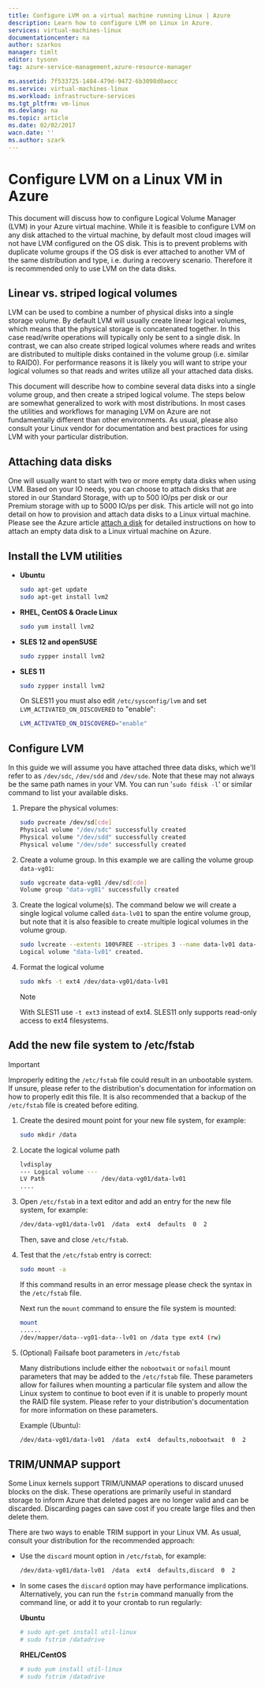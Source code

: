 ```yaml
---
title: Configure LVM on a virtual machine running Linux | Azure
description: Learn how to configure LVM on Linux in Azure.
services: virtual-machines-linux
documentationcenter: na
author: szarkos
manager: timlt
editor: tysonn
tag: azure-service-management,azure-resource-manager

ms.assetid: 7f533725-1484-479d-9472-6b3098d0aecc
ms.service: virtual-machines-linux
ms.workload: infrastructure-services
ms.tgt_pltfrm: vm-linux
ms.devlang: na
ms.topic: article
ms.date: 02/02/2017
wacn.date: ''
ms.author: szark
---
```


# Configure LVM on a Linux VM in Azure
This document will discuss how to configure Logical Volume Manager (LVM) in your Azure virtual machine. While it is feasible to configure LVM on any disk attached to the virtual machine, by default most cloud images will not have LVM configured on the OS disk. This is to prevent problems with duplicate volume groups if the OS disk is ever attached to another VM of the same distribution and type, i.e. during a recovery scenario. Therefore it is recommended only to use LVM on the data disks.

## Linear vs. striped logical volumes
LVM can be used to combine a number of physical disks into a single storage volume. By default LVM will usually create linear logical volumes, which means that the physical storage is concatenated together. In this case read/write operations will typically only be sent to a single disk. In contrast, we can also create striped logical volumes where reads and writes are distributed to multiple disks contained in the volume group (i.e. similar to RAID0). For performance reasons it is likely you will want to stripe your logical volumes so that reads and writes utilize all your attached data disks.

This document will describe how to combine several data disks into a single volume group, and then create a striped logical volume. The steps below are somewhat generalized to work with most distributions. In most cases the utilities and workflows for managing LVM on Azure are not fundamentally different than other environments. As usual, please also consult your Linux vendor for documentation and best practices for using LVM with your particular distribution.

## Attaching data disks
One will usually want to start with two or more empty data disks when using LVM. Based on your IO needs, you can choose to attach disks that are stored in our Standard Storage, with up to 500 IO/ps per disk or our Premium storage with up to 5000 IO/ps per disk. This article will not go into detail on how to provision and attach data disks to a Linux virtual machine. Please see the Azure article [attach a disk](./virtual-machines-linux-add-disk.md) for detailed instructions on how to attach an empty data disk to a Linux virtual machine on Azure.

## Install the LVM utilities
* **Ubuntu**

    ```bash
    sudo apt-get update
    sudo apt-get install lvm2
    ```

* **RHEL, CentOS & Oracle Linux**

    ```bash
    sudo yum install lvm2
    ```

* **SLES 12 and openSUSE**

    ```bash
    sudo zypper install lvm2
    ```

* **SLES 11**

    ```bash
    sudo zypper install lvm2
    ```

    On SLES11 you must also edit `/etc/sysconfig/lvm` and set `LVM_ACTIVATED_ON_DISCOVERED` to "enable":

    ```sh
    LVM_ACTIVATED_ON_DISCOVERED="enable" 
    ```

## Configure LVM
In this guide we will assume you have attached three data disks, which we'll refer to as `/dev/sdc`, `/dev/sdd` and `/dev/sde`. Note that these may not always be the same path names in your VM. You can run '`sudo fdisk -l`' or similar command to list your available disks.

1. Prepare the physical volumes:

    ```bash
    sudo pvcreate /dev/sd[cde]
    Physical volume "/dev/sdc" successfully created
    Physical volume "/dev/sdd" successfully created
    Physical volume "/dev/sde" successfully created
    ```

2. Create a volume group. In this example we are calling the volume group `data-vg01`:

    ```bash
    sudo vgcreate data-vg01 /dev/sd[cde]
    Volume group "data-vg01" successfully created
    ```

3. Create the logical volume(s). The command below we will create a single logical volume called `data-lv01` to span the entire volume group, but note that it is also feasible to create multiple logical volumes in the volume group.

    ```bash
    sudo lvcreate --extents 100%FREE --stripes 3 --name data-lv01 data-vg01
    Logical volume "data-lv01" created.
    ```

4. Format the logical volume

    ```bash
    sudo mkfs -t ext4 /dev/data-vg01/data-lv01
    ```

    > [!NOTE]
    > With SLES11 use `-t ext3` instead of ext4. SLES11 only supports read-only access to ext4 filesystems.

## Add the new file system to /etc/fstab
> [!IMPORTANT]
> Improperly editing the `/etc/fstab` file could result in an unbootable system. If unsure, please refer to the distribution's documentation for information on how to properly edit this file. It is also recommended that a backup of the `/etc/fstab` file is created before editing.

1. Create the desired mount point for your new file system, for example:

    ```bash
    sudo mkdir /data
    ```

2. Locate the logical volume path

    ```bash
    lvdisplay
    --- Logical volume ---
    LV Path                /dev/data-vg01/data-lv01
    ....
    ```

3. Open `/etc/fstab` in a text editor and add an entry for the new file system, for example:

    ```bash
    /dev/data-vg01/data-lv01  /data  ext4  defaults  0  2
    ```

    Then, save and close `/etc/fstab`.

4. Test that the `/etc/fstab` entry is correct:

    ```bash
    sudo mount -a
    ```

    If this command results in an error message please check the syntax in the `/etc/fstab` file.

    Next run the `mount` command to ensure the file system is mounted:

    ```bash
    mount
    ......
    /dev/mapper/data--vg01-data--lv01 on /data type ext4 (rw)
    ```

5. (Optional) Failsafe boot parameters in `/etc/fstab`

    Many distributions include either the `nobootwait` or `nofail` mount parameters that may be added to the `/etc/fstab` file. These parameters allow for failures when mounting a particular file system and allow the Linux system to continue to boot even if it is unable to properly mount the RAID file system. Please refer to your distribution's documentation for more information on these parameters.

    Example (Ubuntu):

    ```bash
    /dev/data-vg01/data-lv01  /data  ext4  defaults,nobootwait  0  2
    ```

## TRIM/UNMAP support
Some Linux kernels support TRIM/UNMAP operations to discard unused blocks on the disk. These operations are primarily useful in standard storage to inform Azure that deleted pages are no longer valid and can be discarded. Discarding pages can save cost if you create large files and then delete them.

There are two ways to enable TRIM support in your Linux VM. As usual, consult your distribution for the recommended approach:

- Use the `discard` mount option in `/etc/fstab`, for example:

    ```bash
    /dev/data-vg01/data-lv01  /data  ext4  defaults,discard  0  2
    ```

- In some cases the `discard` option may have performance implications. Alternatively, you can run the `fstrim` command manually from the command line, or add it to your crontab to run regularly:

    **Ubuntu**

    ```bash
    # sudo apt-get install util-linux
    # sudo fstrim /datadrive
    ```

    **RHEL/CentOS**

    ```bash
    # sudo yum install util-linux
    # sudo fstrim /datadrive
    ```